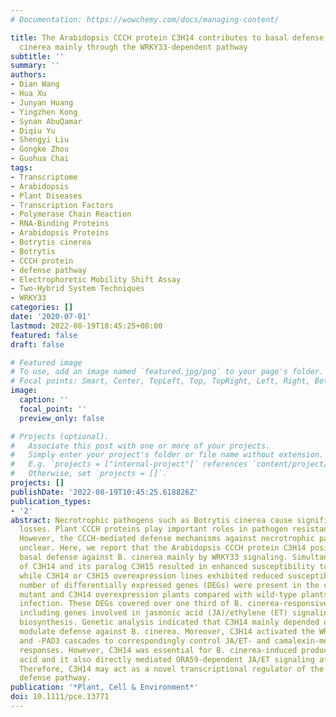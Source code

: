 ```yaml
---
# Documentation: https://wowchemy.com/docs/managing-content/

title: The Arabidopsis CCCH protein C3H14 contributes to basal defense against Botrytis
  cinerea mainly through the WRKY33-dependent pathway
subtitle: ''
summary: ''
authors:
- Dian Wang
- Hua Xu
- Junyan Huang
- Yingzhen Kong
- Synan AbuQamar
- Diqiu Yu
- Shengyi Liu
- Gongke Zhou
- Guohua Chai
tags:
- Transcriptome
- Arabidopsis
- Plant Diseases
- Transcription Factors
- Polymerase Chain Reaction
- RNA-Binding Proteins
- Arabidopsis Proteins
- Botrytis cinerea
- Botrytis
- CCCH protein
- defense pathway
- Electrophoretic Mobility Shift Assay
- Two-Hybrid System Techniques
- WRKY33
categories: []
date: '2020-07-01'
lastmod: 2022-08-19T18:45:25+08:00
featured: false
draft: false

# Featured image
# To use, add an image named `featured.jpg/png` to your page's folder.
# Focal points: Smart, Center, TopLeft, Top, TopRight, Left, Right, BottomLeft, Bottom, BottomRight.
image:
  caption: ''
  focal_point: ''
  preview_only: false

# Projects (optional).
#   Associate this post with one or more of your projects.
#   Simply enter your project's folder or file name without extension.
#   E.g. `projects = ["internal-project"]` references `content/project/deep-learning/index.md`.
#   Otherwise, set `projects = []`.
projects: []
publishDate: '2022-08-19T10:45:25.618826Z'
publication_types:
- '2'
abstract: Necrotrophic pathogens such as Botrytis cinerea cause significant crop yield
  losses. Plant CCCH proteins play important roles in pathogen resistance responses.
  However, the CCCH-mediated defense mechanisms against necrotrophic pathogens are
  unclear. Here, we report that the Arabidopsis CCCH protein C3H14 positively regulates
  basal defense against B. cinerea mainly by WRKY33 signaling. Simultaneous mutation
  of C3H14 and its paralog C3H15 resulted in enhanced susceptibility to B. cinerea,
  while C3H14 or C3H15 overexpression lines exhibited reduced susceptibility. A large
  number of differentially expressed genes (DEGs) were present in the c3h14c3h15 double
  mutant and C3H14 overexpression plants compared with wild-type plants at 24 hr post
  infection. These DEGs covered over one third of B. cinerea-responsive WRKY33 targets,
  including genes involved in jasmonic acid (JA)/ethylene (ET) signaling, and camalexin
  biosynthesis. Genetic analysis indicated that C3H14 mainly depended on WRKY33 to
  modulate defense against B. cinerea. Moreover, C3H14 activated the WRKY33-ORA59
  and -PAD3 cascades to correspondingly control JA/ET- and camalexin-mediated defense
  responses. However, C3H14 was essential for B. cinerea-induced production of 12-oxo-phytodienoic
  acid and it also directly mediated ORA59-dependent JA/ET signaling after infection.
  Therefore, C3H14 may act as a novel transcriptional regulator of the WRKY33-mediated
  defense pathway.
publication: '*Plant, Cell & Environment*'
doi: 10.1111/pce.13771
---
```

